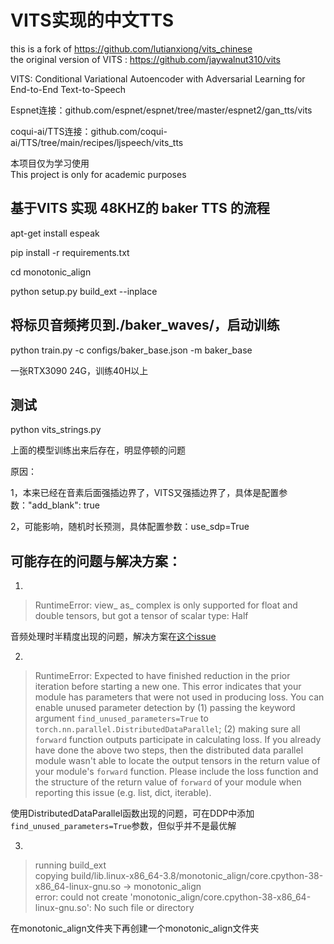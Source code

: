 # VITS实现的中文TTS
this is a fork of https://github.com/lutianxiong/vits_chinese  
the original version of VITS : https://github.com/jaywalnut310/vits		

VITS: Conditional Variational Autoencoder with Adversarial Learning for End-to-End Text-to-Speech		

Espnet连接：github.com/espnet/espnet/tree/master/espnet2/gan_tts/vits

coqui-ai/TTS连接：github.com/coqui-ai/TTS/tree/main/recipes/ljspeech/vits_tts

本项目仅为学习使用  
This project is only for academic purposes

## 基于VITS 实现 48KHZ的 baker TTS 的流程

apt-get install espeak

pip install -r requirements.txt

cd monotonic_align

python setup.py build_ext --inplace

## 将标贝音频拷贝到./baker_waves/，启动训练

python train.py -c configs/baker_base.json -m baker_base

一张RTX3090 24G，训练40H以上

## 测试
python vits_strings.py

上面的模型训练出来后存在，明显停顿的问题

原因：	

1，本来已经在音素后面强插边界了，VITS又强插边界了，具体是配置参数："add_blank": true

2，可能影响，随机时长预测，具体配置参数：use_sdp=True

## 可能存在的问题与解决方案：
1.
>RuntimeError: view_ as_ complex is only supported for float and double tensors, but got a tensor of scalar type: Half  

音频处理时半精度出现的问题，解决方案在[这个issue](https://github.com/jaywalnut310/vits/issues5)

2.
>RuntimeError: Expected to have finished reduction in the prior iteration before starting a new one. This error indicates that your module has parameters that were not used in producing loss. You can enable unused parameter detection by (1) passing the keyword argument `find_unused_parameters=True` to `torch.nn.parallel.DistributedDataParallel`; (2) making sure all `forward` function outputs participate in calculating loss. If you already have done the above two steps, then the distributed data parallel module wasn't able to locate the output tensors in the return value of your module's `forward` function. Please include the loss function and the structure of the return value of `forward` of your module when reporting this issue (e.g. list, dict, iterable).  

使用DistributedDataParallel函数出现的问题，可在DDP中添加`find_unused_parameters=True`参数，但似乎并不是最优解

3.
>running build_ext  
copying build/lib.linux-x86_64-3.8/monotonic_align/core.cpython-38-x86_64-linux-gnu.so -> monotonic_align  
error: could not create 'monotonic_align/core.cpython-38-x86_64-linux-gnu.so': No such file or directory

在monotonic_align文件夹下再创建一个monotonic_align文件夹